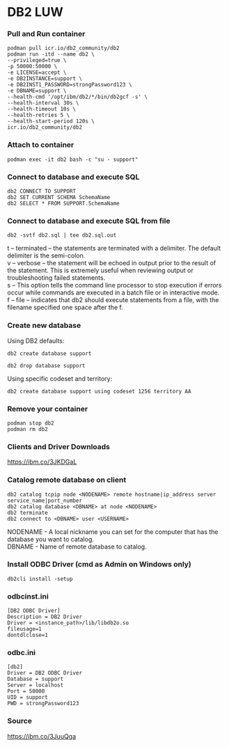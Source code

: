 # DB2 LUW
### Pull and Run container
```
podman pull icr.io/db2_community/db2
podman run -itd --name db2 \
--privileged=true \
-p 50000:50000 \
-e LICENSE=accept \
-e DB2INSTANCE=support \
-e DB2INST1_PASSWORD=strongPassword123 \
-e DBNAME=support \
--health-cmd '/opt/ibm/db2/*/bin/db2gcf -s' \
--health-interval 30s \
--health-timeout 10s \
--health-retries 5 \
--health-start-period 120s \
icr.io/db2_community/db2
```

### Attach to container
```
podman exec -it db2 bash -c "su - support"
```

### Connect to database and execute SQL
```
db2 CONNECT TO SUPPORT
db2 SET CURRENT SCHEMA SchemaName
db2 SELECT * FROM SUPPORT.SchemaName
```

### Connect to database and execute SQL from file
```
db2 -svtf db2.sql | tee db2.sql.out
```

t – terminated – the statements are terminated with a delimiter. The default delimiter is the semi-colon.  
v – verbose – the statement will be echoed in output prior to the result of the statement. This is extremely useful when reviewing output or troubleshooting failed statements.  
s – This option tells the command line processor to stop execution if errors occur while commands are executed in a batch file or in interactive mode.    
f – file – indicates that db2 should execute statements from a file, with the filename specified one space after the f.  

### Create new database
Using DB2 defaults:  
```
db2 create database support
```
```
db2 drop database support
```
Using specific codeset and territory:  
```
db2 create database support using codeset 1256 territory AA
```

### Remove your container
```
podman stop db2
podman rm db2
```

### Clients and Driver Downloads
https://ibm.co/3JKDGaL

### Catalog remote database on client
```
db2 catalog tcpip node <NODENAME> remote hostname|ip_address server service_name|port_number
db2 catalog database <DBNAME> at node <NODENAME>
db2 terminate
db2 connect to <DBNAME> user <USERNAME>
```
NODENAME - A local nickname you can set for the computer that has the database you want to catalog.  
DBNAME - Name of remote database to catalog.  

### Install ODBC Driver (cmd as Admin on Windows only)
```
db2cli install -setup
```

### odbcinst.ini
```
[DB2 ODBC Driver]
Description = DB2 Driver
Driver = <instance_path>/lib/libdb2o.so
fileusage=1
dontdlclose=1
```

### odbc.ini
```
[db2]
Driver = DB2 ODBC Driver
Database = support
Server = localhost
Port = 50000
UID = support
PWD = strongPassword123
```

### Source
https://ibm.co/3JuuQga  